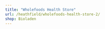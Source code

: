 ```yaml
---
title: "Wholefoods Health Store"
url: /heathfield/wholefoods-health-store-2/
shop: Bioladen
---
```

